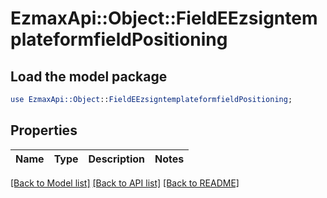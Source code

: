 # EzmaxApi::Object::FieldEEzsigntemplateformfieldPositioning

## Load the model package
```perl
use EzmaxApi::Object::FieldEEzsigntemplateformfieldPositioning;
```

## Properties
Name | Type | Description | Notes
------------ | ------------- | ------------- | -------------

[[Back to Model list]](../README.md#documentation-for-models) [[Back to API list]](../README.md#documentation-for-api-endpoints) [[Back to README]](../README.md)


